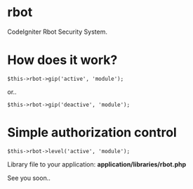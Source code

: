 rbot
====

CodeIgniter Rbot Security System.

How does it work?
====

<code>$this->rbot->gip('active', 'module');</code>

or..

<code>$this->rbot->gip('deactive', 'module');</code>

Simple authorization control
====
<code>$this->rbot->level('active', 'module'); </code>

Library file to your application: <strong>application/libraries/rbot.php</strong>

See you soon.. 
